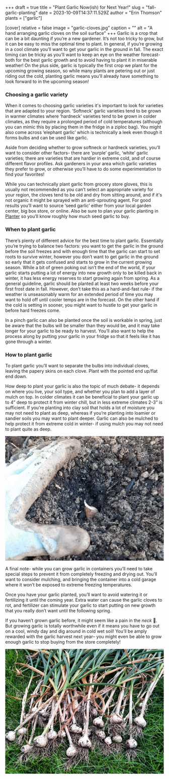 +++
draft = true
title = "Plant Garlic Now(ish) for Next Year!"
slug = "fall-garlic-planting"
date = 2023-10-09T14:37:11.529Z
author = "Erin Thomson"
plants = ["garlic"]

[cover]
relative = false
image = "garlic-cloves.jpg"
caption = ""
alt = "A hand arranging garlic cloves on the soil surface"
+++
Garlic is a crop that can be a bit daunting if you’re a new gardener. It’s not too tricky to grow, but it can be easy to miss the optimal time to plant. In general, if you’re growing in a cool climate you’ll want to get your garlic in the ground in fall. The exact timing can be tricky as you’ll want to keep an eye on the weather forecast- both for the best garlic growth and to avoid having to plant it in miserable weather! On the plus side, garlic is typically the first crop we plant for the upcoming growing season, so while many plants are petering out or just riding out the cold, planting garlic means you’ll already have something to look forward to in the upcoming season!

### Choosing a garlic variety

When it comes to choosing garlic varieties it's important to look for varieties that are adapted to your region. ‘Softneck’ garlic varieties tend to be grown in warmer climates where ‘hardneck’ varieties tend to be grown in colder climates, as they require a prolonged period of cold temperatures (although you can mimic this by placing them in the fridge in a ziploc bag). You might also come across ‘elephant garlic’ which is technically a leek even though it forms bulbs and can be used like garlic.

Aside from deciding whether to grow softneck or hardneck varieties, you’ll want to consider other factors- there are ‘purple’ garlic, ‘white’ garlic varieties; there are varieties that are hardier in extreme cold, and of course different flavor profiles. Ask gardeners in your area which garlic varieties they prefer to grow, or otherwise you’ll have to do some experimentation to find your favorites!

While you can technically plant garlic from grocery store gloves, this is usually not recommended as you can’t select an appropriate variety for your region, the cloves tend to be old and dry from sitting around, and if it's not organic it might be sprayed with an anti-sprouting agent. For good results you’ll want to source ‘seed garlic’ either from your local garden center, big box store, or online. Also be sure to plan your garlic planting in [Planter](https://planter.garden/gardens) so you’ll know roughly how much seed garlic to buy.

### When to plant garlic

There’s plenty of different advice for the best time to plant garlic. Essentially you’re trying to balance two factors: you want to get the garlic in the ground before the soil freezes and with enough time that the garlic can start to set roots to survive winter, however you don’t want to get garlic in the ground so early that it gets confused and starts to grow in the current growing season. While a bit of green poking out isn’t the end of the world, if your garlic starts putting a lot of energy into new growth only to be killed back in winter, it has less energy reserves to start growing again from spring. As a general guideline, garlic should be planted at least two weeks before your first frost date in fall. However, don’t take this as a hard-and-fast rule- if the weather is unseasonably warm for an extended period of time you may want to hold off until cooler temps are in the forecast. On the other hand if the cold is setting in sooner, you might want to hustle to get your garlic in before hard freezes come.

In a pinch garlic can also be planted once the soil is workable in spring, just be aware that the bulbs will be smaller than they would be, and it may take longer for your garlic to be ready to harvest. You’ll also want to help the process along by putting your garlic in your fridge so that it feels like it has gone through a winter.

### How to plant garlic

To plant garlic you’ll want to separate the bulbs into individual cloves, leaving the papery skins on each clove. Plant with the pointed end up/flat end down.

How deep to plant your garlic is also the topic of much debate- it depends on where you live, your soil type, and whether you plan to add a layer of mulch on top. In colder climates it can be beneficial to plant your garlic up to 4” deep to protect it from winter chill, but in less extreme climates 2-3” is sufficient. If you’re planting into clay soil that holds a lot of moisture you may not need to plant as deep, whereas if you’re planting into loamier or sandier soils you may want to plant deeper. Garlic can also be mulched to help protect it from extreme cold in winter- if using mulch you may not need to plant quite as deep.

![A gloved hand covering a garlic clove with soil](planting-garlic.jpg)

A final note- while you can grow garlic in containers you’ll need to take special steps to prevent it from completely freezing and drying out. You’ll want to consider mulching, and bringing the container into a cold garage where it won’t be exposed to extreme freezing temperatures.

Once you have your garlic planted, you’ll want to avoid watering it or fertilizing it until the coming year. Extra water can cause the garlic cloves to rot, and fertilizer can stimulate your garlic to start putting on new growth that you really don’t want until the following spring.

If you haven’t grown garlic before, it might seem like a pain in the *neck* 🙂. But growing garlic is totally worthwhile even if it means you have to go out on a cool, windy day and dig around in cold wet soil! You’ll be amply rewarded with the garlic harvest next year– you might even be able to grow enough garlic to stop buying from the store completely!

![Several newly-harvested garlic plants laid out on the grass](garlic-harvest.jpg)
